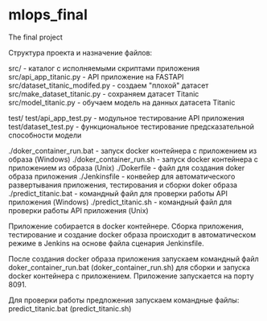 # mlops_final
The final project

Структура проекта и назначение файлов:

src/                                - каталог с исполняемыми скриптами приложения
    src/api_app_titanic.py            - API приложение на FASTAPI
    src/dataset_titanic_modifed.py    - создаем "плохой" датасет
    src/make_dataset_titanic.py       - сохраняем датасет Titanic
    src/model_titanic.py              - обучаем модель на данных датасета Titanic

test/
    test/api_app_test.py               - модульное тестирование API приложения
    test/dataset_test.py               - функциональное тестирование предсказательной способности модели

./doker_container_run.bat           - запуск docker контейнера с приложением из образа (Windows)
./doker_container_run.sh            - запуск docker контейнера с приложением из образа (Unix)
./Dokerfile                         - файл для создания doker образа приложения
./Jenkinsfile                       - конвейер для автоматического развертывания приложения, 
                                        тестирования и сборки doker образа
./predict_titanic.bat               - командный файл для проверки работы API приложения (Windows)
./predict_titanic.sh                - командный файл для проверки работы API приложения (Unix)

Приложение собирается в docker контейнере. Сборка приложения, тестирование и создание docker образа происходит в
автоматическом режиме в Jenkins на основе файла сценария Jenkinsfile.

После создания docker образа приложения запускаем командный файл doker_container_run.bat (doker_container_run.sh) для 
сборки и запуска docker контейнера с приложением. Приложение запускается на порту 8091.

Для проверки работы предложения запускаем командные файлы: predict_titanic.bat (predict_titanic.sh)
